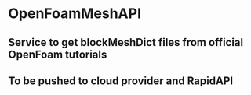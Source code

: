 # OpenFoamMeshAPI
## Service to get blockMeshDict files from official OpenFoam tutorials

## To be pushed to cloud provider and RapidAPI
